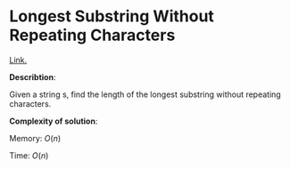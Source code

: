 # Longest Substring Without Repeating Characters
[Link.](https://leetcode.com/problems/longest-substring-without-repeating-characters/description/)

**Describtion**:

Given a string s, find the length of the longest substring without repeating characters.

**Complexity of solution**:

Memory: *O*(*n*)

Time: *O*(*n*)